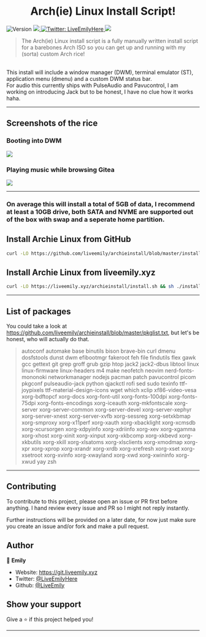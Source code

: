 <h1 align="center">Arch(ie) Linux Install Script!</h1>
<p>
  <img alt="Version" src="https://img.shields.io/badge/Version-1.0-ff69b4" />
  <a href="https://github.com/liveemily/ArchieInstall/blob/master/LICENSE">
    <img src="https://img.shields.io/github/license/liveemily/ArchieInstall"/>
  </a>
  <a href="https://twitter.com/LiveEmilyHere" target="_blank">
    <img alt="Twitter: LiveEmilyHere" src="https://img.shields.io/twitter/follow/LiveEmilyHere.svg?style=social" />
  </a>
  <a href="https://ko-fi.com/liveemily">
    <img src="https://www.ko-fi.com/img/githubbutton_sm.svg" />
  </a>
</p>

> The Arch(ie) Linux install script is a fully manually written install script for a barebones Arch ISO so you can get up and running with my (sorta) custom Arch rice!
<br>
This install will include a window manager (DWM), terminal emulator (ST), application menu (dmenu) and a custom DWM status bar.
<br>
For audio this currently ships with PulseAudio and Pavucontrol, I am working on introducing Jack but to be honest, I have no clue how it works haha.

***

## Screenshots of the rice

### Booting into DWM
<img src="https://liveemily.xyz/archieinstall/rice1.png">

### Playing music while browsing Gitea
<img src="https://liveemily.xyz/archieinstall/rice2.png">

***

### On average this will install a total of 5GB of data, I recommend at least a 10GB drive, both SATA and NVME are supported out of the box with swap and a seperate home partition.

## Install Archie Linux from GitHub

```sh
curl -LO https://github.com/liveemily/archieinstall/blob/master/install.sh && sh ./install.sh
```

## Install Archie Linux from liveemily.xyz

```sh
curl -LO https://liveemily.xyz/archieinstall/install.sh && sh ./install.sh
```

***

## List of packages
You could take a look at https://github.com/liveemily/archieinstall/blob/master/pkglist.txt, but let's be honest, who will actually do that.
<br>
>autoconf automake base binutils bison brave-bin curl dmenu dosfstools dunst dwm efibootmgr fakeroot feh file findutils flex gawk gcc gettext git grep groff grub gzip htop jack2 jack2-dbus libtool linux linux-firmware linux-headers m4 make neofetch neovim nerd-fonts-mononoki networkmanager nodejs pacman patch pavucontrol picom pkgconf pulseaudio-jack python qjackctl rofi sed sudo texinfo ttf-joypixels ttf-material-design-icons wget which xclip xf86-video-vesa xorg-bdftopcf xorg-docs xorg-font-util xorg-fonts-100dpi xorg-fonts-75dpi xorg-fonts-encodings xorg-iceauth xorg-mkfontscale xorg-server xorg-server-common xorg-server-devel xorg-server-xephyr xorg-server-xnest xorg-server-xvfb xorg-sessreg xorg-setxkbmap xorg-smproxy xorg-x11perf xorg-xauth xorg-xbacklight xorg-xcmsdb xorg-xcursorgen xorg-xdpyinfo xorg-xdriinfo xorg-xev xorg-xgamma xorg-xhost xorg-xinit xorg-xinput xorg-xkbcomp xorg-xkbevd xorg-xkbutils xorg-xkill xorg-xlsatoms xorg-xlsclients xorg-xmodmap xorg-xpr xorg-xprop xorg-xrandr xorg-xrdb xorg-xrefresh xorg-xset xorg-xsetroot xorg-xvinfo xorg-xwayland xorg-xwd xorg-xwininfo xorg-xwud yay zsh

***

## Contributing

To contribute to this project, please open an issue or PR first before anything. I hand review every issue and PR so I might not reply instantly.

Further instructions will be provided on a later date, for now just make sure you create an issue and/or fork and make a pull request.

## Author

👤 **Emily**

* Website: https://git.liveemily.xyz
* Twitter: [@LiveEmilyHere](https://twitter.com/LiveEmilyHere)
* Github: [@LiveEmily](https://github.com/LiveEmily)

## Show your support

Give a ⭐️ if this project helped you!

***